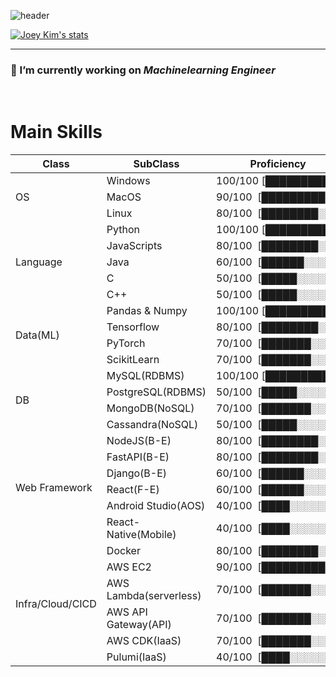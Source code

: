 ![header](https://capsule-render.vercel.app/api?type=transparent&color=auto&height=300&section=header&text=Joey%20Kim&desc=Software%20Engineer&fontSize=90&fontAlignY=40&descSize=30&descAlign=80)


[![Joey Kim's stats](https://github-readme-stats-hyoj0942.vercel.app/api?username=hyoj0942&theme=dracula&count_private=true&show_icons=true&rank_icon=github)](https://github.com/anuraghazra/github-readme-stats-hyoj0942.vercel.app)

---

### 🔭 I’m currently working on _Machinelearning Engineer_ 

</br>

# Main Skills
<table>
    <thead>
        <tr>
            <th>Class</th>
            <th>SubClass</th>
            <th>Proficiency</th>
        </tr>
    </thead>
    <tbody>
        <tr>
            <td rowspan=3>OS</td>
            <td>Windows</td>
            <td>100/100&nbsp;[██████████]</td>
        </tr>
        <tr>
            <td>MacOS</td>
            <td>90/100&nbsp;&nbsp;[█████████░]</td>
        </tr>
        <tr>
            <td>Linux</td>
            <td>80/100&nbsp;&nbsp;[████████░░]</td>
        </tr>
        <tr>
            <td rowspan=5>Language</td>
            <td>Python</td>
            <td>100/100&nbsp;[██████████]</td>
        </tr>
        <tr>
            <td>JavaScripts</td>
            <td>80/100&nbsp;&nbsp;[████████░░]</td>
        </tr>
        <tr>
            <td>Java</td>
            <td>60/100&nbsp;&nbsp;[██████░░░░]</td>
        </tr>
        <tr>
            <td>C</td>
            <td>50/100&nbsp;&nbsp;[█████░░░░░]</td>
        </tr>
        <tr>
            <td>C++</td>
            <td>50/100&nbsp;&nbsp;[█████░░░░░]</td>
        </tr>
        <tr>
            <td rowspan=4>Data(ML)</td>
            <td>Pandas & Numpy</td>
            <td>100/100&nbsp;[██████████]</td>
        </tr>
        <tr>
            <td>Tensorflow</td>
            <td>80/100&nbsp;&nbsp;[████████░░]</td>
        </tr>
        <tr>
            <td>PyTorch</td>
            <td>70/100&nbsp;&nbsp;[███████░░░]</td>
        </tr>
        <tr>
            <td>ScikitLearn</td>
            <td>70/100&nbsp;&nbsp;[███████░░░]</td>
        </tr>
        <tr>
            <td rowspan=4>DB</td>
            <td>MySQL(RDBMS)</td>
            <td>100/100&nbsp;[██████████]</td>
        </tr>
        <tr>
            <td>PostgreSQL(RDBMS)</td>
            <td>50/100&nbsp;&nbsp;[█████░░░░░]</td>
        </tr>
        <tr>
            <td>MongoDB(NoSQL)</td>
            <td>70/100&nbsp;&nbsp;[███████░░░]</td>
        </tr>
        <tr>
            <td>Cassandra(NoSQL)</td>
            <td>50/100&nbsp;&nbsp;[█████░░░░░]</td>
        </tr>
        <tr>
            <td rowspan=6>Web Framework</td>
            <td>NodeJS(B-E)</td>
            <td>80/100&nbsp;&nbsp;[████████░░]</td>
        </tr>
        <tr>
            <td>FastAPI(B-E)</td>
            <td>80/100&nbsp;&nbsp;[████████░░]</td>
        </tr>
        <tr>
            <td>Django(B-E)</td>
            <td>60/100&nbsp;&nbsp;[██████░░░░]</td>
        </tr>
        <tr>
            <td>React(F-E)</td>
            <td>60/100&nbsp;&nbsp;[██████░░░░]</td>
        </tr>
        <tr>
            <td>Android Studio(AOS)</td>
            <td>40/100&nbsp;&nbsp;[████░░░░░░]</td>
        </tr>
        <tr>
            <td>React-Native(Mobile)</td>
            <td>40/100&nbsp;&nbsp;[████░░░░░░]</td>
        </tr>
        <tr>
            <td rowspan=6>Infra/Cloud/CICD</td>
            <td>Docker</td>
            <td>80/100&nbsp;&nbsp;[████████░░]</td>
        </tr>
        <tr>
            <td>AWS EC2</td>
            <td>90/100&nbsp;&nbsp;[█████████░]</td>
        </tr>
        <tr>
            <td>AWS Lambda(serverless)</td>
            <td>70/100&nbsp;&nbsp;[███████░░░]</td>
        </tr>
        <tr>
            <td>AWS API Gateway(API)</td>
            <td>70/100&nbsp;&nbsp;[███████░░░]</td>
        </tr>
        <tr>
            <td>AWS CDK(IaaS)</td>
            <td>70/100&nbsp;&nbsp;[███████░░░]</td>
        </tr>
        <tr>
            <td>Pulumi(IaaS)</td>
            <td>40/100&nbsp;&nbsp;[████░░░░░░]</td>
        </tr>
    </tbody>
</table>
<!--
**hyoj0942/hyoj0942** is a ✨ _special_ ✨ repository because its `README.md` (this file) appears on your GitHub profile.

Here are some ideas to get you started:

- 🔭 I’m currently working on ...
- 🌱 I’m currently learning ...
- 👯 I’m looking to collaborate on ...
- 🤔 I’m looking for help with ...
- 💬 Ask me about ...
- 📫 How to reach me: ...
- 😄 Pronouns: ...
- ⚡ Fun fact: ...
-->
